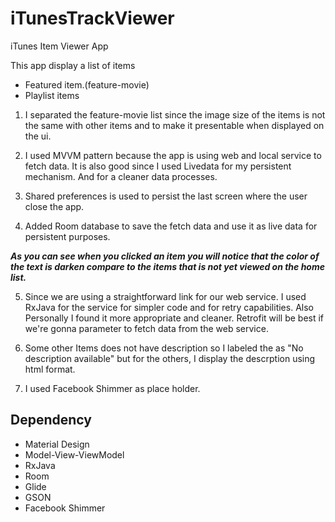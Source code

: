 # iTunesTrackViewer
 iTunes Item Viewer App
 
 This app display a list of items
 * Featured item.(feature-movie)
 * Playlist items
 
 1. I separated the feature-movie list since the image size of the items is not the same with other items and to make it presentable when displayed on the ui.
 
 2. I used MVVM pattern because the app is using web and local service to fetch data. It is also good since I used Livedata for my persistent mechanism. And for a cleaner data processes.
 
 3. Shared preferences is used to persist the last screen where the user close the app.
 
 4. Added Room database to save the fetch data and use it as live data for persistent purposes.
 
   ___As you can see when you clicked an item you will notice that the color of the text is darken compare to the items that is not yet viewed on the home list.___

5. Since we are using a straightforward link for our web service. I used RxJava for the service for simpler code and for retry capabilities. Also Personally I found it more appropriate and cleaner. Retrofit will be best if we're gonna parameter to fetch data from the web service.

6. Some other Items does not have description so I labeled the as "No description available" but for the others, I display the descrption using html format.

7. I used Facebook Shimmer as place holder.
 

## Dependency
 * Material Design
 * Model-View-ViewModel
 * RxJava
 * Room
 * Glide
 * GSON
 * Facebook Shimmer
